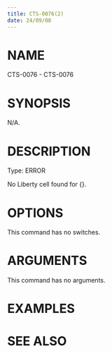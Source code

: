 ```yaml
---
title: CTS-0076(2)
date: 24/09/08
---
```


# NAME

CTS-0076 - CTS-0076

# SYNOPSIS

N/A.

# DESCRIPTION

Type: ERROR

No Liberty cell found for {}.

# OPTIONS

This command has no switches.

# ARGUMENTS

This command has no arguments.

# EXAMPLES

# SEE ALSO
